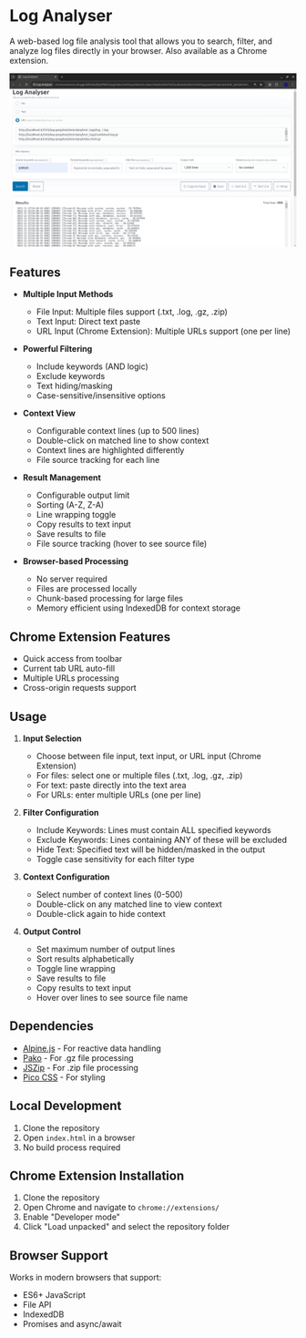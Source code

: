 # Log Analyser

A web-based log file analysis tool that allows you to search, filter, and analyze log files directly in your browser. Also available as a Chrome extension.

![image](https://github.com/colinzhu/resources/blob/master/log-analyser/screenshot-1.png?raw=true)


## Features

- **Multiple Input Methods**
  - File Input: Multiple files support (.txt, .log, .gz, .zip)
  - Text Input: Direct text paste
  - URL Input (Chrome Extension): Multiple URLs support (one per line)

- **Powerful Filtering**
  - Include keywords (AND logic)
  - Exclude keywords
  - Text hiding/masking
  - Case-sensitive/insensitive options

- **Context View**
  - Configurable context lines (up to 500 lines)
  - Double-click on matched line to show context
  - Context lines are highlighted differently
  - File source tracking for each line

- **Result Management**
  - Configurable output limit
  - Sorting (A-Z, Z-A)
  - Line wrapping toggle
  - Copy results to text input
  - Save results to file
  - File source tracking (hover to see source file)

- **Browser-based Processing**
  - No server required
  - Files are processed locally
  - Chunk-based processing for large files
  - Memory efficient using IndexedDB for context storage

## Chrome Extension Features
- Quick access from toolbar
- Current tab URL auto-fill
- Multiple URLs processing
- Cross-origin requests support

## Usage

1. **Input Selection**
   - Choose between file input, text input, or URL input (Chrome Extension)
   - For files: select one or multiple files (.txt, .log, .gz, .zip)
   - For text: paste directly into the text area
   - For URLs: enter multiple URLs (one per line)

2. **Filter Configuration**
   - Include Keywords: Lines must contain ALL specified keywords
   - Exclude Keywords: Lines containing ANY of these will be excluded
   - Hide Text: Specified text will be hidden/masked in the output
   - Toggle case sensitivity for each filter type

3. **Context Configuration**
   - Select number of context lines (0-500)
   - Double-click on any matched line to view context
   - Double-click again to hide context

4. **Output Control**
   - Set maximum number of output lines
   - Sort results alphabetically
   - Toggle line wrapping
   - Save results to file
   - Copy results to text input
   - Hover over lines to see source file name

## Dependencies

- [Alpine.js](https://alpinejs.dev/) - For reactive data handling
- [Pako](https://github.com/nodeca/pako) - For .gz file processing
- [JSZip](https://stuk.github.io/jszip/) - For .zip file processing
- [Pico CSS](https://picocss.com/) - For styling

## Local Development

1. Clone the repository
2. Open `index.html` in a browser
3. No build process required

## Chrome Extension Installation

1. Clone the repository
2. Open Chrome and navigate to `chrome://extensions/`
3. Enable "Developer mode"
4. Click "Load unpacked" and select the repository folder

## Browser Support

Works in modern browsers that support:
- ES6+ JavaScript
- File API
- IndexedDB
- Promises and async/await

